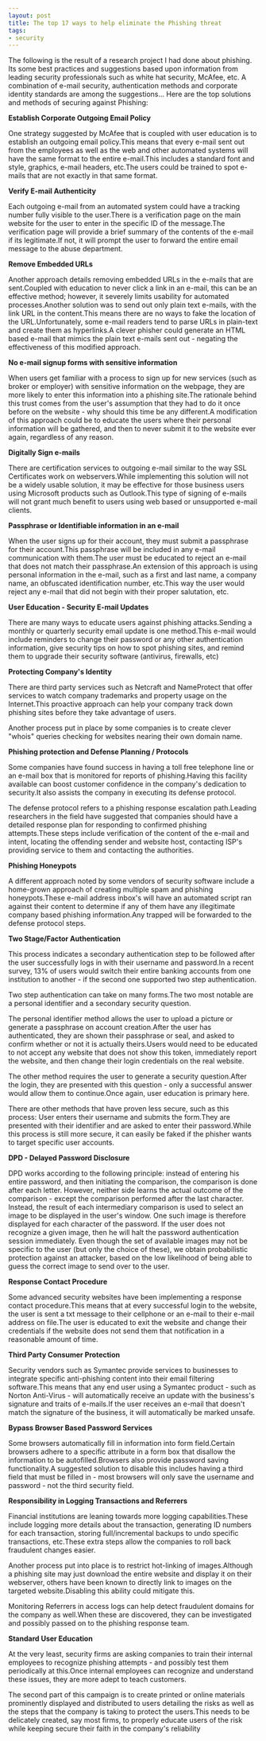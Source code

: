 ```yaml
---
layout: post
title: The top 17 ways to help eliminate the Phishing threat
tags:
- security
---
```


The following is the result of a research project I had done about phishing.  Its some best practices and suggestions based upon information from leading security professionals such as white hat security, McAfee, etc.  A combination of e-mail security, authentication methods and corporate identity standards are among the suggestions...  Here are the top solutions and methods of securing against Phishing:

**Establish Corporate Outgoing Email Policy**

One strategy suggested by McAfee that is coupled with user education is to establish an outgoing email policy.This means that every e-mail sent out from the employees as well as the web and other automated systems will have the same format to the entire e-mail.This includes a standard font and style, graphics, e-mail headers, etc.The users could be trained to spot e-mails that are not exactly in that same format.

**Verify E-mail Authenticity**

Each outgoing e-mail from an automated system could have a tracking number fully visible to the user.There is a verification page on the main website for the user to enter in the specific ID of the message.The verification page will provide a brief summary of the contents of the e-mail if its legitimate.If not, it will prompt the user to forward the entire email message to the abuse department.

**Remove Embedded URLs**

Another approach details removing embedded URLs in the e-mails that are sent.Coupled with education to never click a link in an e-mail, this can be an effective method; however, it severely limits usability for automated processes.Another solution was to send out only plain text e-mails, with the link URL in the content.This means there are no ways to fake the location of the URL.Unfortunately, some e-mail readers tend to parse URLs in plain-text and create them as hyperlinks.A clever phisher could generate an HTML based e-mail that mimics the plain text e-mails sent out - negating the effectiveness of this modified approach.

**No e-mail signup forms with sensitive information**

When users get familiar with a process to sign up for new services (such as broker or employer) with sensitive information on the webpage, they are more likely to enter this information into a phishing site.The rationale behind this trust comes from the user's assumption that they had to do it once before on the website - why should this time be any different.A modification of this approach could be to educate the users where their personal information will be gathered, and then to never submit it to the website ever again, regardless of any reason.

**Digitally Sign e-mails**

There are certification services to outgoing e-mail similar to the way SSL Certificates work on webservers.While implementing this solution will not be a widely usable solution, it may be effective for those business users using Microsoft products such as Outlook.This type of signing of e-mails will not grant much benefit to users using web based or unsupported e-mail clients.

**Passphrase or Identifiable information in an e-mail**

When the user signs up for their account, they must submit a passphrase for their account.This passphrase will be included in any e-mail communication with them.The user must be educated to reject an e-mail that does not match their passphrase.An extension of this approach is using personal information in the e-mail, such as a first and last name, a company name, an obfuscated identification number, etc.This way the user would reject any e-mail that did not begin with their proper salutation, etc.

**User Education - Security E-mail Updates**

There are many ways to educate users against phishing attacks.Sending a monthly or quarterly security email update is one method.This e-mail would include reminders to change their password or any other authentication information, give security tips on how to spot phishing sites, and remind them to upgrade their security software (antivirus, firewalls, etc)

**Protecting Company's Identity**

There are third party services such as Netcraft and NameProtect that offer services to watch company trademarks and property usage on the Internet.This proactive approach can help your company track down phishing sites before they take advantage of users.

Another process put in place by some companies is to create clever "whois" queries checking for websites nearing their own domain name.

**Phishing protection and Defense Planning / Protocols**

Some companies have found success in having a toll free telephone line or an e-mail box that is monitored for reports of phishing.Having this facility available can boost customer confidence in the company's dedication to security.It also assists the company in executing its defense protocol.

The defense protocol refers to a phishing response escalation path.Leading researchers in the field have suggested that companies should have a detailed response plan for responding to confirmed phishing attempts.These steps include verification of the content of the e-mail and intent, locating the offending sender and website host, contacting ISP's providing service to them and contacting the authorities.

**Phishing Honeypots**

A different approach noted by some vendors of security software include a home-grown approach of creating multiple spam and phishing honeypots.These e-mail address inbox's will have an automated script ran against their content to determine if any of them have any illegitimate company based phishing information.Any trapped will be forwarded to the defense protocol steps.

**Two Stage/Factor Authentication**

This process indicates a secondary authentication step to be followed after the user successfully logs in with their username and password.In a recent survey, 13% of users would switch their entire banking accounts from one institution to another - if the second one supported two step authentication.

Two step authentication can take on many forms.The two most notable are a personal identifier and a secondary security question.

The personal identifier method allows the user to upload a picture or generate a passphrase on account creation.After the user has authenticated, they are shown their passphrase or seal, and asked to confirm whether or not it is actually theirs.Users would need to be educated to not accept any website that does not show this token, immediately report the website, and then change their login credentials on the real website.

The other method requires the user to generate a security question.After the login, they are presented with this question - only a successful answer would allow them to continue.Once again, user education is primary here.

There are other methods that have proven less secure, such as this process: User enters their username and submits the form.They are presented with their identifier and are asked to enter their password.While this process is still more secure, it can easily be faked if the phisher wants to target specific user accounts.

**DPD - Delayed Password Disclosure**

DPD works according to the following principle: instead of entering his entire password, and then initiating the comparison, the comparison is done after each letter. However, neither side learns the actual outcome of the comparison - except the comparison performed after the last character. Instead, the result of each intermediary comparison is used to select an image to be displayed in the user's window. One such image is therefore displayed for each character of the password. If the user does not recognize a given image, then he will halt the password authentication session immediately. Even though the set of available images may not be specific to the user (but only the choice of these), we obtain probabilistic protection against an attacker, based on the low likelihood of being able to guess the correct image to send over to the user.

**Response Contact Procedure**

Some advanced security websites have been implementing a response contact procedure.This means that at every successful login to the website, the user is sent a txt message to their cellphone or an e-mail to their e-mail address on file.The user is educated to exit the website and change their credentials if the website does not send them that notification in a reasonable amount of time.

**Third Party Consumer Protection**

Security vendors such as Symantec provide services to businesses to integrate specific anti-phishing content into their email filtering software.This means that any end user using a Symantec product - such as Norton Anti-Virus - will automatically receive an update with the business's signature and traits of e-mails.If the user receives an e-mail that doesn't match the signature of the business, it will automatically be marked unsafe.

**Bypass Browser Based Password Services**

Some browsers automatically fill in information into form field.Certain browsers adhere to a specific attribute in a form box that disallow the information to be autofilled.Browsers also provide password saving functionality.A suggested solution to disable this includes having a third field that must be filled in - most browsers will only save the username and password - not the third security field.

**Responsibility in Logging Transactions and Referrers**

Financial institutions are leaning towards more logging capabilities.These include logging more details about the transaction, generating ID numbers for each transaction, storing full/incremental backups to undo specific transactions, etc.These extra steps allow the companies to roll back fraudulent changes easier.

Another process put into place is to restrict hot-linking of images.Although a phishing site may just download the entire website and display it on their webserver, others have been known to directly link to images on the targeted website.Disabling this ability could mitigate this.

Monitoring Referrers in access logs can help detect fraudulent domains for the company as well.When these are discovered, they can be investigated and possibly passed on to the phishing response team.

**Standard User Education**

At the very least, security firms are asking companies to train their internal employees to recognize phishing attempts - and possibly test them periodically at this.Once internal employees can recognize and understand these issues, they are more adept to teach customers.

The second part of this campaign is to create printed or online materials prominently displayed and distributed to users detailing the risks as well as the steps that the company is taking to protect the users.This needs to be delicately created, say most firms, to properly educate users of the risk while keeping secure their faith in the company's reliability
